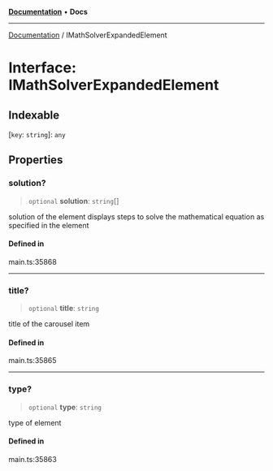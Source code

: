 [**Documentation**](../README.md) • **Docs**

***

[Documentation](../globals.md) / IMathSolverExpandedElement

# Interface: IMathSolverExpandedElement

## Indexable

 \[`key`: `string`\]: `any`

## Properties

### solution?

> `optional` **solution**: `string`[]

solution of the element
displays steps to solve the mathematical equation as specified in the element

#### Defined in

main.ts:35868

***

### title?

> `optional` **title**: `string`

title of the carousel item

#### Defined in

main.ts:35865

***

### type?

> `optional` **type**: `string`

type of element

#### Defined in

main.ts:35863
